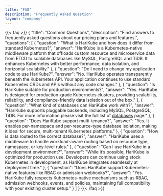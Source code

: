 ```yaml
---
title: "FAQ"
description: "Frequently Asked Question"
layout: "company"
---
```


{{< faq >}}
{
    "title": "Common Questions",
    "description": "Find answers to frequently asked questions about our pricing plans and features.",
    "questions": [
        {
            "question": "What is HariKube and how does it differ from standard Kubernetes?",
            "answer": "HariKube is a Kubernetes-native middleware platform that offloads custom resource and microservice data from ETCD to scalable databases like MySQL, PostgreSQL and TiDB. It enhances Kubernetes with better performance, data isolation, and horizontal scalability."
        },
        {
            "question": "Do I need to change my application code to use HariKube?",
            "answer": "No. HariKube operates transparently beneath the Kubernetes API. Your application continues to use standard Kubernetes CRDs and APIs without any code changes."
        },
        {
            "question": "Is HariKube suitable for production environments?",
            "answer": "Yes. HariKube is designed for production-grade Kubernetes clusters, providing scalability, reliability, and compliance-friendly data isolation out of the box."
        },
        {
            "question": "What kind of databases can HariKube work with?",
            "answer": "HariKube supports pluggable backends, including MySQL, PostgreSQL, TiDB. For more information please visit the full list of [databases](/docs/overview/#-supported-databases) page."
        },
        {
            "question": "Does HariKube support multi-tenancy?",
            "answer": "Yes. It enables per-namespace and per-resource-type database isolation, making it ideal for secure, multi-tenant Kubernetes platforms."
        },
        {
            "question": "How is data routed to the correct database?",
            "answer": "HariKube uses a middleware to handle workload-aware routing based on resource type, namespace, or key-level rules."
        },
        {
            "question": "Can I use HariKube in a development environment?",
            "answer": "While it’s possible, HariKube is optimized for production use. Developers can continue using stock Kubernetes in development, as HariKube integrates seamlessly at deployment time."
        },
        {
            "question": "Does HariKube support Kubernetes-native features like RBAC or admission webhooks?",
            "answer": "Yes. HariKube fully respects Kubernetes-native mechanisms such as RBAC, admission webhooks, events, and policies, maintaining full compatibility with your existing cluster setup."
        }
    ]
}
{{< /faq >}}